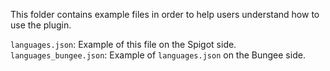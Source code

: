 This folder contains example files in order to help users understand how to use the plugin.  

`languages.json`: Example of this file on the Spigot side.  
`languages_bungee.json`: Example of `languages.json` on the Bungee side.
